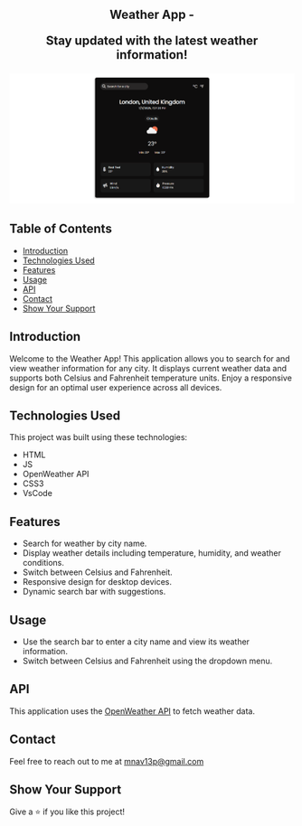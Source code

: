 <h2 align="center">
  Weather App - 
  <p>Stay updated with the latest weather information!</p>
</h2>

<div align="center">
  <img alt="Demo" src="Demo.png" />
</div>

## Table of Contents

- [Introduction](#introduction)
- [Technologies Used](#technologies-used)
- [Features](#features)
- [Usage](#Usage)
- [API](#api)
- [Contact](#contact)
- [Show Your Support](#show-your-support)

## Introduction

Welcome to the Weather App! This application allows you to search for and view weather information for any city. It displays current weather data and supports both Celsius and Fahrenheit temperature units. Enjoy a responsive design for an optimal user experience across all devices.

## Technologies Used

This project was built using these technologies:

- HTML
- JS
- OpenWeather API
- CSS3
- VsCode

## Features

- Search for weather by city name.
- Display weather details including temperature, humidity, and weather conditions.
- Switch between Celsius and Fahrenheit.
- Responsive design for desktop devices.
- Dynamic search bar with suggestions.

## Usage

- Use the search bar to enter a city name and view its weather information.
- Switch between Celsius and Fahrenheit using the dropdown menu.

## API

This application uses the [OpenWeather API](https://openweathermap.org/api) to fetch weather data.

## Contact

Feel free to reach out to me at [mnav13p@gmail.com](mailto:manav13p@gmail.com) 

## Show Your Support

Give a ⭐ if you like this project!
